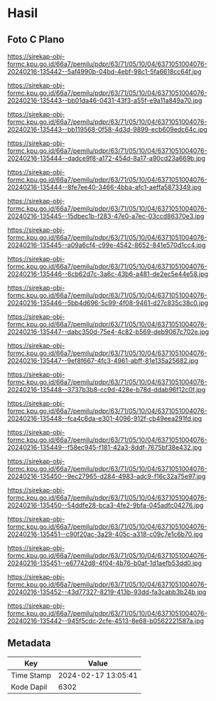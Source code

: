 # Hasil

## Foto C Plano

https://sirekap-obj-formc.kpu.go.id/66a7/pemilu/pdpr/63/71/05/10/04/6371051004076-20240216-135442--5af4990b-04bd-4ebf-98c1-5fa6618cc64f.jpg

https://sirekap-obj-formc.kpu.go.id/66a7/pemilu/pdpr/63/71/05/10/04/6371051004076-20240216-135443--bb01da46-0431-43f3-a55f-e9a11a849a70.jpg

https://sirekap-obj-formc.kpu.go.id/66a7/pemilu/pdpr/63/71/05/10/04/6371051004076-20240216-135443--bb119568-0f58-4d3d-9899-ecb609edc64c.jpg

https://sirekap-obj-formc.kpu.go.id/66a7/pemilu/pdpr/63/71/05/10/04/6371051004076-20240216-135444--dadce9f8-a172-454d-8a17-a90cd23a669b.jpg

https://sirekap-obj-formc.kpu.go.id/66a7/pemilu/pdpr/63/71/05/10/04/6371051004076-20240216-135444--8fe7ee40-3466-4bba-afc1-aeffa5873349.jpg

https://sirekap-obj-formc.kpu.go.id/66a7/pemilu/pdpr/63/71/05/10/04/6371051004076-20240216-135445--15dbec1b-f283-47e0-a7ec-03ccd86370e3.jpg

https://sirekap-obj-formc.kpu.go.id/66a7/pemilu/pdpr/63/71/05/10/04/6371051004076-20240216-135445--a09a6cf4-c99e-4542-8652-841e570d1cc4.jpg

https://sirekap-obj-formc.kpu.go.id/66a7/pemilu/pdpr/63/71/05/10/04/6371051004076-20240216-135446--6cb62d7c-3a6c-43b6-a481-de2ec5e44e58.jpg

https://sirekap-obj-formc.kpu.go.id/66a7/pemilu/pdpr/63/71/05/10/04/6371051004076-20240216-135446--5bb4d696-5c99-4f08-9461-d27c835c38c0.jpg

https://sirekap-obj-formc.kpu.go.id/66a7/pemilu/pdpr/63/71/05/10/04/6371051004076-20240216-135447--dabc350d-75e4-4c82-b569-deb9067c702e.jpg

https://sirekap-obj-formc.kpu.go.id/66a7/pemilu/pdpr/63/71/05/10/04/6371051004076-20240216-135447--9ef8f667-4fc3-4961-abff-81e135a25682.jpg

https://sirekap-obj-formc.kpu.go.id/66a7/pemilu/pdpr/63/71/05/10/04/6371051004076-20240216-135448--3737b3b8-cc9d-428e-b78d-ddab96f12c0f.jpg

https://sirekap-obj-formc.kpu.go.id/66a7/pemilu/pdpr/63/71/05/10/04/6371051004076-20240216-135448--fca4c6da-e301-4096-912f-cb49eea291fd.jpg

https://sirekap-obj-formc.kpu.go.id/66a7/pemilu/pdpr/63/71/05/10/04/6371051004076-20240216-135449--f58ec945-f181-42a3-8ddf-7675bf38e432.jpg

https://sirekap-obj-formc.kpu.go.id/66a7/pemilu/pdpr/63/71/05/10/04/6371051004076-20240216-135450--9ec27965-d284-4983-adc9-f16c32a75e97.jpg

https://sirekap-obj-formc.kpu.go.id/66a7/pemilu/pdpr/63/71/05/10/04/6371051004076-20240216-135450--54ddfe28-bca3-4fe2-9bfa-045adfc04276.jpg

https://sirekap-obj-formc.kpu.go.id/66a7/pemilu/pdpr/63/71/05/10/04/6371051004076-20240216-135451--c90f20ac-3a29-405c-a318-c09c7e1c6b70.jpg

https://sirekap-obj-formc.kpu.go.id/66a7/pemilu/pdpr/63/71/05/10/04/6371051004076-20240216-135451--e67742d8-4f04-4b76-b0af-1d1aefb53dd0.jpg

https://sirekap-obj-formc.kpu.go.id/66a7/pemilu/pdpr/63/71/05/10/04/6371051004076-20240216-135452--43d77327-8219-413b-93dd-fa3cabb3b24b.jpg

https://sirekap-obj-formc.kpu.go.id/66a7/pemilu/pdpr/63/71/05/10/04/6371051004076-20240216-135442--945f5cdc-2cfe-4513-8e68-b0562221587a.jpg


## Metadata

| Key        | Value               |
| ---------- | ------------------- |
| Time Stamp | 2024-02-17 13:05:41 |
| Kode Dapil | 6302                |



